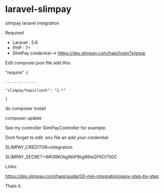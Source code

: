 # laravel-slimpay
slimpay laravel integration

Required
- Laravel : 5.6
- PHP : 7+
- SlimPay credential--> https://dev.slimpay.com/hapi/login?signup

Edit composer.json file add this:

"require" :{

    ..............
    
    "slimpay/hapiclient": "1.*"
    
    }

do composer install

composer update


See my controller SlimPayController for example.


Dont forget to edit .env file an add your credential:

SLIMPAY_CREDITOR=integration

SLIMPAY_SECRET=9#OR#OkgNhP9lig89laQFKD71t0C


Links:

https://dev.slimpay.com/hapi/guide/30-min-integration/easy-step-by-step

Thats it.
